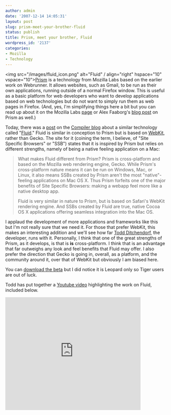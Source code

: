 ```yaml
---
author: admin
date: '2007-12-14 14:05:31'
layout: post
slug: prism-meet-your-brother-fluid
status: publish
title: Prism, meet your brother, Fluid
wordpress_id: '2137'
categories:
- Mozilla
- Technology
---
```

<img src="/images/fluid_icon.png" alt="Fluid" / align="right" hspace="10" vspace="10"><a href="http://labs.mozilla.com/2007/10/prism/">Prism</a> is a technology from Mozilla Labs based on the earlier work on Webrunner. It allows websites, such as Gmail, to be run as their own applications, running outside of a normal Firefox window. This is useful as a basic platform for web developers who want to develop applications based on web technologies but do not want to simply run them as web pages in Firefox. (And, yes, I'm simplifying things here a bit but you can read up about it on the Mozilla Labs <a href="http://labs.mozilla.com/2007/10/prism/">page</a> or Alex Faaborg's <a href="http://blog.mozilla.com/faaborg/2007/10/24/prism/">blog post</a> on Prism as well.)



Today, there was a <a href="http://blog.wired.com/monkeybites/2007/12/fluid-brings-we.html">post</a> on the <a href="http://blog.wired.com/monkeybites/">Compiler blog</a> about a similar technology called "<a href="http://fluidapp.com/">Fluid</a>." Fluid is similar in conception to Prism but is based on <a href="http://webkit.org/">WebKit</a>, rather than Gecko. The site for it (coining the term, I believe, of "Site Specific Browsers" or "SSB") states that it is inspired by Prism but relies on different strengths, namely of being a native feeling application on a Mac:

<blockquote>What makes Fluid different from Prism? Prism is cross-platform and based on the Mozilla web rendering engine, Gecko. While Prism's cross-platform nature means it can be run on Windows, Mac, or Linux, it also means SSBs created by Prism aren't the most "native"-feeling applications on Mac OS X. Thus Prism forfeits one of the major benefits of Site Specific Browsers: making a webapp feel more like a native desktop app.



Fluid is very similar in nature to Prism, but is based on Safari's WebKit rendering engine. And SSBs created by Fluid are true, native Cocoa OS X applications offering seamless integration into the Mac OS.</blockquote>

I applaud the development of more applications and frameworks like this but I'm not really sure that we need it. For those that prefer WebKit, this makes an interesting addition and we'll see how far <a href="http://ditchnet.org/">Todd Ditchendorf</a>, the developer, runs with it. Personally, I think that one of the great strengths of Prism, as it develops, is that is <strong>is</strong> cross-platform. I think that is an advantage that far outweighs any look and feel benefits that Fluid may offer. I also prefer the direction that Gecko is going in, overall, as a platform, and the community around it, over that of WebKit but obviously I am biased here. 



You can <a href="http://fluidapp.com/dist/Fluid.dmg.zip">download the beta</a> but I did notice it is Leopard only so Tiger users are out of luck.



Todd has put together a <a href="http://www.youtube.com/watch?v=0C0jaaB2w0U">Youtube video</a> highlighting the work on Fluid, included below.



<lj-embed><object width="425" height="355"><param name="movie" value="http://www.youtube.com/v/0C0jaaB2w0U&rel=1"></param><param name="wmode" value="transparent"></param><embed src="http://www.youtube.com/v/0C0jaaB2w0U&rel=1" type="application/x-shockwave-flash" wmode="transparent" width="425" height="355"></embed></object></lj-embed>
